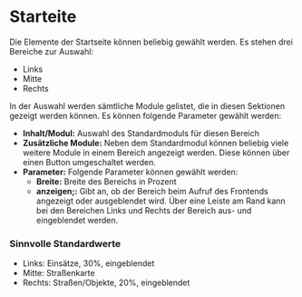 # Starteite

Die Elemente der Startseite können beliebig gewählt werden. Es stehen drei Bereiche zur Auswahl:

* Links
* Mitte
* Rechts

In der Auswahl werden sämtliche Module gelistet, die in diesen Sektionen gezeigt werden können. Es können folgende 
Parameter gewählt werden:

* **Inhalt/Modul:** Auswahl des Standardmoduls für diesen Bereich
* **Zusätzliche Module:** Neben dem Standardmodul können beliebig viele weitere Module in einem Bereich angezeigt 
werden. Diese können über einen Button umgeschaltet werden.
* **Parameter:** Folgende Parameter können gewählt werden:
    * **Breite:** Breite des Bereichs in Prozent
    * **anzeigen;:** Gibt an, ob der Bereich beim Aufruf des Frontends angezeigt oder ausgeblendet wird. Über eine 
    Leiste am Rand kann bei den Bereichen Links und Rechts der Bereich aus- und eingeblendet werden.
    
### Sinnvolle Standardwerte

* Links: Einsätze, 30%, eingeblendet
* Mitte: Straßenkarte
* Rechts: Straßen/Objekte, 20%, eingeblendet
